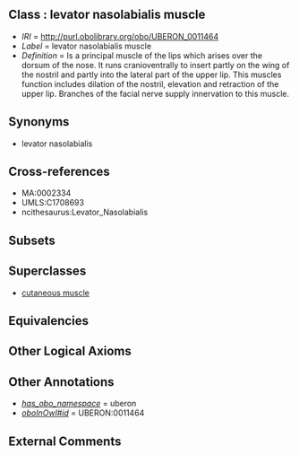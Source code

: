 
## Class : levator nasolabialis muscle

 * *IRI* = http://purl.obolibrary.org/obo/UBERON_0011464
 * *Label* = levator nasolabialis muscle
 * *Definition* = Is a principal muscle of the lips which arises over the dorsum of the nose. It runs cranioventrally to insert partly on the wing of the nostril and partly into the lateral part of the upper lip. This muscles function includes dilation of the nostril, elevation and retraction of the upper lip. Branches of the facial nerve supply innervation to this muscle.

## Synonyms

 * levator nasolabialis

## Cross-references

 * MA:0002334
 * UMLS:C1708693
 * ncithesaurus:Levator_Nasolabialis

## Subsets


## Superclasses

 * [cutaneous muscle](../../UBERON/21/UBERON_0006821.md)

## Equivalencies


## Other Logical Axioms


## Other Annotations

 * *[has_obo_namespace](../../ce/oboInOwl#hasOBONamespace.md)* = uberon
 * *[oboInOwl#id](../../id/oboInOwl#id.md)* = UBERON:0011464

## External Comments

